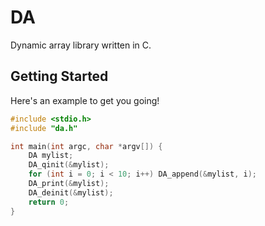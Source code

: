# DA
Dynamic array library written in C.


## Getting Started
Here's an example to get you going!

```c
#include <stdio.h>
#include "da.h"

int main(int argc, char *argv[]) {
    DA mylist;
    DA_qinit(&mylist);
    for (int i = 0; i < 10; i++) DA_append(&mylist, i);
    DA_print(&mylist);
    DA_deinit(&mylist);
    return 0;
}
```
